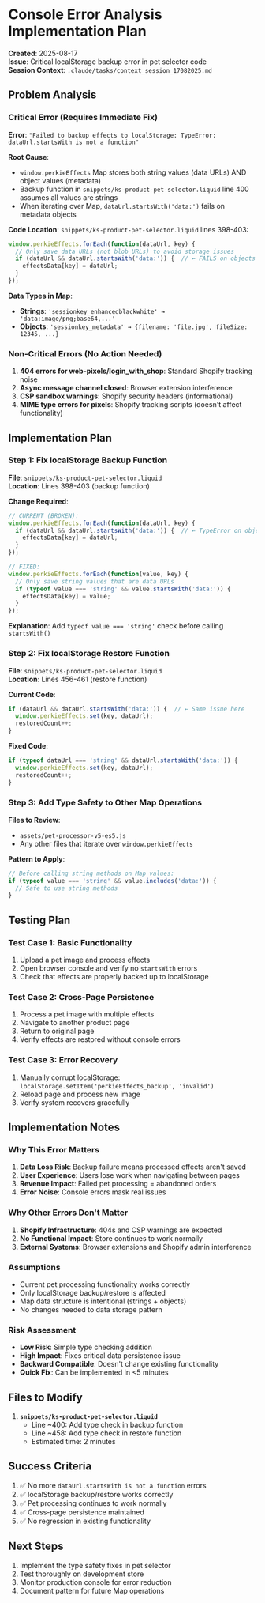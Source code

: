 # Console Error Analysis Implementation Plan

**Created**: 2025-08-17  
**Issue**: Critical localStorage backup error in pet selector code  
**Session Context**: `.claude/tasks/context_session_17082025.md`

## Problem Analysis

### Critical Error (Requires Immediate Fix)
**Error**: `"Failed to backup effects to localStorage: TypeError: dataUrl.startsWith is not a function"`

**Root Cause**: 
- `window.perkieEffects` Map stores both string values (data URLs) AND object values (metadata)
- Backup function in `snippets/ks-product-pet-selector.liquid` line 400 assumes all values are strings
- When iterating over Map, `dataUrl.startsWith('data:')` fails on metadata objects

**Code Location**: `snippets/ks-product-pet-selector.liquid` lines 398-403:
```javascript
window.perkieEffects.forEach(function(dataUrl, key) {
  // Only save data URLs (not blob URLs) to avoid storage issues
  if (dataUrl && dataUrl.startsWith('data:')) {  // ← FAILS on objects
    effectsData[key] = dataUrl;
  }
});
```

**Data Types in Map**:
- **Strings**: `'sessionkey_enhancedblackwhite' → 'data:image/png;base64,...'`
- **Objects**: `'sessionkey_metadata' → {filename: 'file.jpg', fileSize: 12345, ...}`

### Non-Critical Errors (No Action Needed)
1. **404 errors for web-pixels/login_with_shop**: Standard Shopify tracking noise
2. **Async message channel closed**: Browser extension interference
3. **CSP sandbox warnings**: Shopify security headers (informational)
4. **MIME type errors for pixels**: Shopify tracking scripts (doesn't affect functionality)

## Implementation Plan

### Step 1: Fix localStorage Backup Function
**File**: `snippets/ks-product-pet-selector.liquid`  
**Location**: Lines 398-403 (backup function)

**Change Required**:
```javascript
// CURRENT (BROKEN):
window.perkieEffects.forEach(function(dataUrl, key) {
  if (dataUrl && dataUrl.startsWith('data:')) {  // ← TypeError on objects
    effectsData[key] = dataUrl;
  }
});

// FIXED:
window.perkieEffects.forEach(function(value, key) {
  // Only save string values that are data URLs
  if (typeof value === 'string' && value.startsWith('data:')) {
    effectsData[key] = value;
  }
});
```

**Explanation**: Add `typeof value === 'string'` check before calling `startsWith()`

### Step 2: Fix localStorage Restore Function  
**File**: `snippets/ks-product-pet-selector.liquid`  
**Location**: Lines 456-461 (restore function)

**Current Code**:
```javascript
if (dataUrl && dataUrl.startsWith('data:')) {  // ← Same issue here
  window.perkieEffects.set(key, dataUrl);
  restoredCount++;
}
```

**Fixed Code**:
```javascript
if (typeof dataUrl === 'string' && dataUrl.startsWith('data:')) {
  window.perkieEffects.set(key, dataUrl);
  restoredCount++;
}
```

### Step 3: Add Type Safety to Other Map Operations
**Files to Review**:
- `assets/pet-processor-v5-es5.js`
- Any other files that iterate over `window.perkieEffects`

**Pattern to Apply**:
```javascript
// Before calling string methods on Map values:
if (typeof value === 'string' && value.includes('data:')) {
  // Safe to use string methods
}
```

## Testing Plan

### Test Case 1: Basic Functionality
1. Upload a pet image and process effects
2. Open browser console and verify no `startsWith` errors
3. Check that effects are properly backed up to localStorage

### Test Case 2: Cross-Page Persistence  
1. Process a pet image with multiple effects
2. Navigate to another product page
3. Return to original page
4. Verify effects are restored without console errors

### Test Case 3: Error Recovery
1. Manually corrupt localStorage: `localStorage.setItem('perkieEffects_backup', 'invalid')`
2. Reload page and process new image
3. Verify system recovers gracefully

## Implementation Notes

### Why This Error Matters
1. **Data Loss Risk**: Backup failure means processed effects aren't saved
2. **User Experience**: Users lose work when navigating between pages
3. **Revenue Impact**: Failed pet processing = abandoned orders
4. **Error Noise**: Console errors mask real issues

### Why Other Errors Don't Matter
1. **Shopify Infrastructure**: 404s and CSP warnings are expected
2. **No Functional Impact**: Store continues to work normally
3. **External Systems**: Browser extensions and Shopify admin interference

### Assumptions
- Current pet processing functionality works correctly
- Only localStorage backup/restore is affected
- Map data structure is intentional (strings + objects)
- No changes needed to data storage pattern

### Risk Assessment
- **Low Risk**: Simple type checking addition
- **High Impact**: Fixes critical data persistence issue
- **Backward Compatible**: Doesn't change existing functionality
- **Quick Fix**: Can be implemented in <5 minutes

## Files to Modify

1. **`snippets/ks-product-pet-selector.liquid`**
   - Line ~400: Add type check in backup function
   - Line ~458: Add type check in restore function
   - Estimated time: 2 minutes

## Success Criteria

1. ✅ No more `dataUrl.startsWith is not a function` errors
2. ✅ localStorage backup/restore works correctly  
3. ✅ Pet processing continues to work normally
4. ✅ Cross-page persistence maintained
5. ✅ No regression in existing functionality

## Next Steps

1. Implement the type safety fixes in pet selector
2. Test thoroughly on development store
3. Monitor production console for error reduction
4. Document pattern for future Map operations